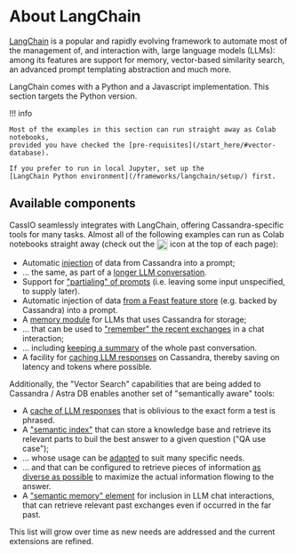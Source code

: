 # About LangChain

[LangChain](https://docs.langchain.com/docs/) is a popular and rapidly evolving
framework to automate most of the management of, and interaction with, large language
models (LLMs): among its features are support for memory, vector-based similarity search,
an advanced prompt templating abstraction and much more.

LangChain comes with a Python and a Javascript implementation. This section
targets the Python version.

!!! info

    Most of the examples in this section can run straight away as Colab notebooks,
    provided you have checked the [pre-requisites](/start_here/#vector-database).

    If you prefer to run in local Jupyter, set up the
    [LangChain Python environment](/frameworks/langchain/setup/) first.

## Available components

CassIO seamlessly integrates with LangChain, offering Cassandra-specific
tools for many tasks. Almost all of the following examples can run as Colab
notebooks straight away (check out the
<img src="/images/colab.png" style="height: 1.4em; vertical-align: middle;"/>
icon at the top of each page):

- Automatic [injection](/frameworks/langchain/prompt-templates-basic/) of data from Cassandra into a prompt;
- ... the same, as part of a [longer LLM conversation](/frameworks/langchain/chat-prompt-templates/).
- Support for ["partialing" of prompts](/frameworks/langchain/prompt-templates-partialing/) (i.e. leaving some input unspecified, to supply later).
- Automatic injection of data [from a Feast feature store](/frameworks/langchain/prompt-templates-feast/) (e.g. backed by Cassandra) into a prompt.
- A [memory module](/frameworks/langchain/memory-basic/) for LLMs that uses Cassandra for storage;
- ... that can be used to ["remember" the recent exchanges](/frameworks/langchain/memory-conversationbuffermemory/) in a chat interaction;
- ... including [keeping a summary](/frameworks/langchain/memory-summarybuffermemory/) of the whole past conversation.
- A facility for [caching LLM responses](/frameworks/langchain/caching-llm-responses/) on Cassandra, thereby saving on latency and tokens where possible.

Additionally, the "Vector Search" capabilities that are being added to Cassandra / Astra DB enables another set of "semantically aware" tools:

- A [cache of LLM responses](/frameworks/langchain/semantic-caching-llm-responses/) that is oblivious to the exact form a test is phrased.
- A ["semantic index"](/frameworks/langchain/qa-basic/) that can store a knowledge base and retrieve its relevant parts to buil the best answer to a given question ("QA use case");
- ... whose usage can be [adapted](/frameworks/langchain/qa-advanced/) to suit many specific needs.
- ... and that can be configured to retrieve pieces of information [as diverse as possible](/frameworks/langchain/qa-maximal-marginal-relevance/) to maximize the actual information flowing to the answer.
- A ["semantic memory" element](/frameworks/langchain/memory-vectorstore/) for inclusion in LLM chat interactions, that can retrieve relevant past exchanges even if occurred in the far past.

This list will grow over time as new needs are addressed
and the current extensions are refined.